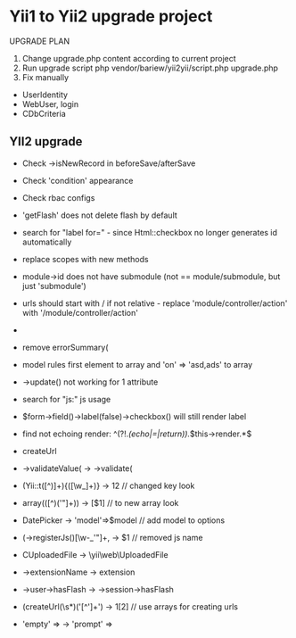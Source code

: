 Yii1 to Yii2 upgrade project
================================

UPGRADE PLAN
1. Change upgrade.php content according to current project
2. Run upgrade script php vendor/bariew/yii2yii/script.php upgrade.php
3. Fix manually
- UserIdentity
- WebUser, login
- CDbCriteria



YII2 upgrade
------------
- Check ->isNewRecord in beforeSave/afterSave
- Check 'condition' appearance
- Check rbac configs
- 'getFlash' does not delete flash by default
- search for "label for=" - since Html::checkbox no longer generates id automatically
- replace scopes with new methods
- module->id does not have submodule (not == module/submodule, but just 'submodule')
- urls should start with / if not relative - replace 'module/controller/action' with '/module/controller/action'
- <?= \yii\helpers\Html::csrfMetaTags() ?>
- remove errorSummary(
- model rules first element to array and 'on' => 'asd,ads' to array
- ->update() not working for 1 attribute
- search for "js:" js usage
- $form->field()->label(false)->checkbox() will still render label
- find not echoing render: ^(?!.*(echo|=|return)).*\$this->render.*$
- createUrl

- ->validateValue( -> ->validate(
- (Yii::t\([^\)]+)\{([\w_]+)\}  ->  $1$2 // changed key look
-  array\(([^\)\(\'\"]+)\) -> [$1] // to new array look
- DatePicker -> 'model'=>$model // add model to options
- (->registerJs\()[\w-_\'\"]+, -> $1 // removed js name
- CUploadedFile -> \yii\web\UploadedFile
- ->extensionName -> extension
- ->user->hasFlash -> ->session->hasFlash
- (createUrl\(\s*)(\'[^\']+\')  ->  $1[$2] // use arrays for creating urls
- 'empty' =>    ->    'prompt' =>
